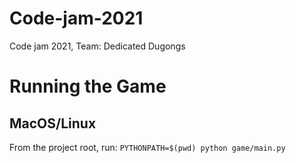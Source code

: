 # Code-jam-2021
Code jam 2021, Team: Dedicated Dugongs

# Running the Game

## MacOS/Linux
From the project root, run:
`PYTHONPATH=$(pwd) python game/main.py`
